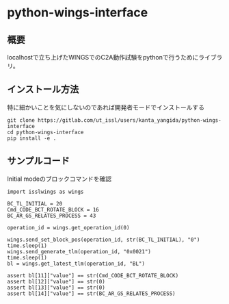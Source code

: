 # python-wings-interface

## 概要
localhostで立ち上げたWINGSでのC2A動作試験をpythonで行うためにライブラリ。

## インストール方法
特に細かいことを気にしないのであれば開発者モードでインストールする

```
git clone https://gitlab.com/ut_issl/users/kanta_yangida/python-wings-interface
cd python-wings-interface
pip install -e .
```

## サンプルコード
Initial modeのブロックコマンドを確認
```
import isslwings as wings

BC_TL_INITIAL = 20
Cmd_CODE_BCT_ROTATE_BLOCK = 16
BC_AR_GS_RELATES_PROCESS = 43

operation_id = wings.get_operation_id(0)

wings.send_set_block_pos(operation_id, str(BC_TL_INITIAL), "0")
time.sleep(1)
wings.send_generate_tlm(operation_id, "0x0021")
time.sleep(1)
bl = wings.get_latest_tlm(operation_id, "BL")

assert bl[11]["value"] == str(Cmd_CODE_BCT_ROTATE_BLOCK)
assert bl[12]["value"] == str(0)
assert bl[13]["value"] == str(0)
assert bl[14]["value"] == str(BC_AR_GS_RELATES_PROCESS)
```
